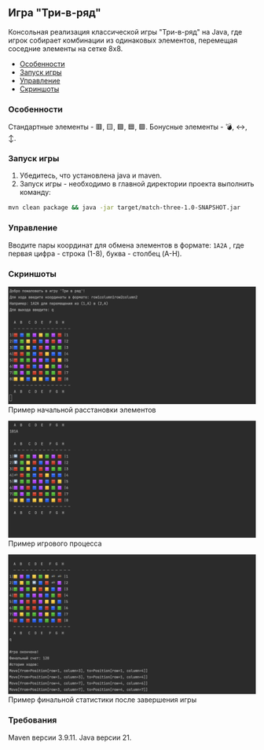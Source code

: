 ## **Игра "Три-в-ряд"**

Консольная реализация классической игры "Три-в-ряд" на Java, где игрок собирает комбинации из одинаковых элементов, 
перемещая соседние элементы на сетке 8x8.

- [Особенности](#особенности)
- [Запуск игры](#запуск-игры)
- [Управление](#управление)
- [Скриншоты](#скриншоты)

### **Особенности**

Стандартные элементы - 🟥, 🟨, 🟩, 🟦, 🟪.
Бонусные элементы - 💣, ↔️, ↕️.

### **Запуск игры**

1. Убедитесь, что установлена java и maven.
2. Запуск игры - необходимо в главной директории проекта выполнить команду:
```bash
mvn clean package && java -jar target/match-three-1.0-SNAPSHOT.jar
```

### **Управление**

Вводите пары координат для обмена элементов в формате:
``
1A2A
``
, где первая цифра - строка (1-8), буква - столбец (A-H). 


### **Скриншоты**

![start-screen.png](docs/start-screen.png)
Пример начальной расстановки элементов


![game-screen.png](docs/game-screen.png)
Пример игрового процесса


![final-screen.png](docs/final-screen.png)
Пример финальной статистики после завершения игры

### **Требования**

Maven версии 3.9.11. 
Java версии 21.